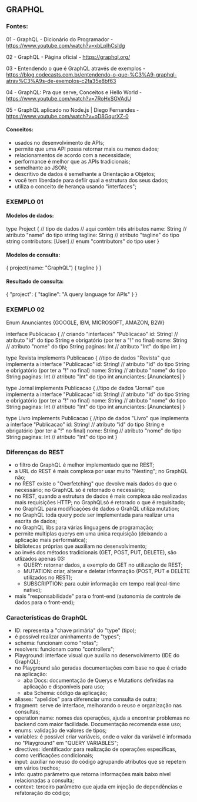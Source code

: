 ## GRAPHQL

### Fontes:

01 - GraphQL - Dicionário do Programador - https://www.youtube.com/watch?v=xbLpIhCsIdg

02 - GraphQL - Página oficial - https://graphql.org/

03 - Entendendo o que é GraphQL através de exemplos - https://blog.codecasts.com.br/entendendo-o-que-%C3%A9-graphql-atrav%C3%A9s-de-exemplos-c2fa35e8bf63

04 - GraphQL: Pra que serve, Conceitos e Hello World - https://www.youtube.com/watch?v=7RoHxSGVAdU

05 - GraphQL aplicado no Node.js | Diego Fernandes - https://www.youtube.com/watch?v=oD8GqurXZ-0

#### Conceitos:

- usados no desenvolvimento de APIs;
- permite que uma API possa retornar mais ou menos dados;
- relacionamentos de acordo com a necessidade;
- performance é melhor que as APIs tradicionais;
- semelhante ao JSON;
- descritivo de dados é semelhante a Orientação a Objetos;
- você tem liberdade para defiir qual a estrutura dos seus dados;
- utiliza o conceito de herança usando "interfaces";

### EXEMPLO 01

#### Modelos de dados:

type Project { // tipo de dados
	// aqui contém três atributos
	name: String // atributo "name" do tipo string
	tagline: String // atributo "tagline" do tipo string
	contributors: [User] // enum "contributors" do tipo user
}

#### Modelos de consulta:

{
	project(name: "GraphQL") {
		tagline
	}
}

#### Resultado de consulta:

{
	"project": {
		"tagline": "A query language for APIs"
	}
}

### EXEMPLO 02

Enum Anunciantes {GOOGLE, IBM, MICROSOFT, AMAZON, B2W}

interface Publicacao { // criando "interfaces" "Publicacao"
	id: String! // atributo "id" do tipo String e obrigatório (por ter a "!" no final)
	nome: String // atributo "nome" do tipo String
	paginas: Int // atributo "Int" do tipo int
}

type Revista implements Publicacao { //tipo de dados "Revista" que implementa a interface "Publicacao"
	id: String! // atributo "id" do tipo String e obrigatório (por ter a "!" no final)
	nome: String // atributo "nome" do tipo String
	paginas: Int // atributo "Int" do tipo int
	anunciantes: [Anunciantes]
}

type Jornal implements Publicacao { //tipo de dados "Jornal" que implementa a interface "Publicacao"
	id: String! // atributo "id" do tipo String e obrigatório (por ter a "!" no final)
	nome: String // atributo "nome" do tipo String
	paginas: Int // atributo "Int" do tipo int
	anunciantes: [Anunciantes]
}

type Livro implements Publicacao { //tipo de dados "Livro" que implementa a interface "Publicacao"
	id: String! // atributo "id" do tipo String e obrigatório (por ter a "!" no final)
	nome: String // atributo "nome" do tipo String
	paginas: Int // atributo "Int" do tipo int
}

### Diferenças do REST

- o filtro do GraphQL é melhor implementado que no REST;
- a URL do REST é mais complexa por usar muito "Nesting"; no GraphQL não;
- no REST existe o "Overfetching" que devolve mais dados do que o necessário; no GraphQL só é retornado o necessário;
- no REST, quando a estrutura de dados é mais complexa são realizadas mais requisições HTTP; no GraphQLsó é retorado o que é requisitado;
- no GraphQL para modificações de dados o GrahQL utiliza mutation;
- no GraphQL toda query pode ser implementada para realizar uma escrita de dados;
- no GraphQL libs para várias linguagens de programação;
- permite multiplas querys em uma única requisição (deixando a aplicação mais performática);
- bibliotecas próprias que auxiliam no desenvolvimento;
- ao invés dos métodos tradicionais (GET, POST, PUT, DELETE), são utlizados apenas 03:
	- QUERY: retornar dados, a exemplo do GET no utilização de REST;
	- MUTATION: criar, alterar e deletar informação (POST, PUT e DELETE utilizados no REST);
	- SUBSCRIPTION: para oubir informação em tempo real (real-time nativo);
- mais "responsabilidade" para o front-end (autonomia  de controle de dados para o front-end);

### Características do GraphQL

- ID: representa a "chave primária" do "type" (tipo);
- é possível realizar aninhamento de "types";
- schema: funcionam como "rotas";
- resolvers: funcionam como "controllers";
- Playground: interface visual que auxilia no desenvolvimento (IDE do GraphQL);
- no Playground são geradas documentações com base no que é criado na aplicação:
	- aba Docs: documentação de Querys e Mutations definidas na aplicação e disponíveis para uso;
	- aba Schema: código da aplicação;
- aliases: "apelidos" para diferenciar uma consulta de outra;
- fragment: serve de interface, melhorando o reuso e organização nas consultas;
- operation name: nomes das operações, ajuda a encontrar problemas no backend com maior facilidade. Documentação recomenda esse uso;
- enums: validação de valores de tipos;
- variables: é possível criar variáveis, onde o valor da variável é informada no "Playground" em "QUERY VARIABLES";
- directives: identificador para realização de operações específicas, como verificações condicionais;
- input: auxiliar no reuso do código agrupando atributos que se repetem em vários trechos;
- info: quatro parâmetro que retorna informações mais baixo nível relacionadas a consulta;
- context: terceiro parâmetro que ajuda em injeção de dependências e refatoração do código;